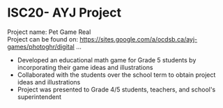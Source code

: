 # ISC20- AYJ Project
Project name: Pet Game Real <br />
Project can be found on: https://sites.google.com/a/ocdsb.ca/ayj-games/photoghr/digital
...
- Developed an educational math game for Grade 5 students by incorporating their game ideas and illustrations
- Collaborated with the students over the school term to obtain project ideas and illustrations
- Project was presented to Grade 4/5 students, teachers, and school's superintendent

